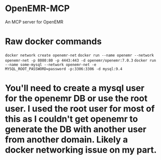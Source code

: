 # OpenEMR-MCP
An MCP server for OpenEMR

# Raw docker commands <TODO need to get the compose.yml working>

`docker network create openemr-net`
`docker run --name openemr --network openemr-net -p 8080:80 -p 4443:443 -d openemr/openemr:7.0.3`
`docker run --name some-mysql --network openemr-net -e MYSQL_ROOT_PASSWORD=password -p:3306:3306 -d mysql:9.4`

# You'll need to create a mysql user for the openemr DB or use the root user.  I used the root user for most of this as I couldn't get openemr to generate the DB with another user from another domain.  Likely a docker networking issue on my part.




